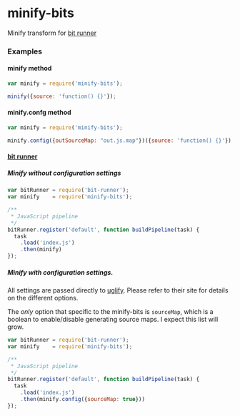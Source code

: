 # minify-bits
Minify transform for [bit runner](https://github.com/MiguelCastillo/bit-runner)


### Examples

#### minify method
``` javascript
var minify = require('minify-bits');

minify({source: 'function() {}'});
```

#### minify.confg method
``` javascript
var minify = require('minify-bits');

minify.config({outSourceMap: "out.js.map"})({source: 'function() {}'});
```

#### [bit runner](https://github.com/MiguelCastillo/bit-runner)

##### Minify without configuration settings
``` javascript
var bitRunner = require('bit-runner');
var minify    = require('minify-bits');

/**
 * JavaScript pipeline
 */
bitRunner.register('default', function buildPipeline(task) {
  task
    .load('index.js')
    .then(minify)
});
```

##### Minify with configuration settings.
All settings are passed directly to [uglify](https://github.com/mishoo/UglifyJS2#api-reference). Please refer to their site for details on the different options.

The *only* option that specific to the minify-bits is `sourceMap`, which is a boolean to enable/disable generating source maps. I expect this list will grow.

``` javascript
var bitRunner = require('bit-runner');
var minify    = require('minify-bits');

/**
 * JavaScript pipeline
 */
bitRunner.register('default', function buildPipeline(task) {
  task
    .load('index.js')
    .then(minify.config({sourceMap: true}))
});
```
